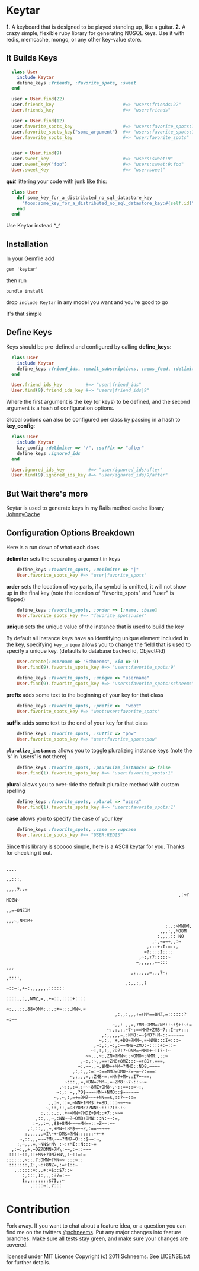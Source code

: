 Keytar
======

**1.** A keyboard that is designed to be played standing up, like a guitar.
**2.** A crazy simple, flexible ruby library for generating NOSQL keys. Use it with redis, memcache, mongo, or any other key-value store.

It Builds Keys
--------

```ruby
  class User
    include Keytar
    define_keys :friends, :favorite_spots, :sweet
  end

  user = User.find(22)
  user.friends_key                          #=> "users:friends:22"
  User.friends_key                          #=> "user:friends"

  user = User.find(12)
  user.favorite_spots_key                   #=> "users:favorite_spots:12"
  user.favorite_spots_key("some_argument")  #=> "users:favorite_spots:12:some_argument"
  User.favorite_spots_key                   #=> "user:favorite_spots"


  user = User.find(9)
  user.sweet_key                            #=> "users:sweet:9"
  user.sweet_key("foo")                     #=> "users:sweet:9:foo"
  User.sweet_Key                            #=> "user:sweet"
```

___quit___ littering your code with junk like this:

```ruby
  class User
    def some_key_for_a_distributed_no_sql_datastore_key
      "foos:some_key_for_a_distributed_no_sql_datastore_key:#{self.id}"
    end
  end
```

Use Keytar instead ^_^


Installation
------------
In your Gemfile add

    gem 'keytar'

then run

    bundle install

drop `include Keytar` in any model you want and you're good to go


It's that simple

Define Keys
-------------
Keys should be pre-defined and configured by calling **define\_keys**:

```ruby
  class User
    include Keytar
    define_keys :friend_ids, :email_subscriptions, :news_feed, :delimiter => "|"
  end

  User.friend_ids_key         #=> "user|friend_ids"
  User.find(9).friend_ids_key #=> "users|friend_ids|9"
```

Where the first argument is the key (or keys) to be defined, and the second argument is a hash of configuration options.


Global options can also be configured per class by passing in a hash to **key_config**:

```ruby
  class User
    include Keytar
    key_config :delimiter => "/", :suffix => "after"
    define_keys :ignored_ids
  end

  User.ignored_ids_key         #=> "user/ignored_ids/after"
  User.find(9).ignored_ids_key #=> "user/ignored_ids/9/after"
```


But Wait there's more
---------------------
Keytar is used to generate keys in my Rails method cache library [JohnnyCache](http://github.com/schneems/johnny_cache)

Configuration Options Breakdown
------------------------
Here is a run down of what each does

**delimiter** sets the separating argument in keys
```ruby
    define_keys :favorite_spots, :delimiter => "|"
    User.favorite_spots_key #=> "user|favorite_spots"
```

**order** sets the location of key parts, if a symbol is omitted, it will not show up in the final key (note the location of "favorite_spots" and "user" is flipped)
```ruby
    define_keys :favorite_spots, :order => [:name, :base]
    User.favorite_spots_key #=> "favorite_spots:user"
```
**unique** sets the unique value of the instance that is used to build the key

By default all instance keys have an identifying unique element included in the key, specifying `key_unique` allows you to change the field that is used to specify a unique key. (defaults to database backed id, Object#id)

```ruby
    User.create(:username => "Schneems", :id => 9)
    User.find(9).favorite_spots_key #=> "users:favorite_spots:9"

    define_keys :favorite_spots, :unique => "username"
    User.find(9).favorite_spots_key #=> "users:favorite_spots:schneems"
```

**prefix** adds some text to the beginning of your key for that class

```ruby
    define_keys :favorite_spots, :prefix =>  "woot"
    User.favorite_spots_key #=> "woot:user:favorite_spots"
```

**suffix** adds some text to the end of your key for that class

```ruby
    define_keys :favorite_spots, :suffix => "pow"
    User.favorite_spots_key #=> "user:favorite_spots:pow"
```

**`pluralize_instances`** allows you to toggle pluralizing instance keys (note the 's' in 'users' is not there)

```ruby
    define_keys :favorite_spots, :pluralize_instances => false
    User.find(1).favorite_spots_key #=> "user:favorite_spots:1"
```

**plural** allows you to over-ride the default pluralize method with custom spelling

```ruby
    define_keys :favorite_spots, :plural => "uzerz"
    User.find(1).favorite_spots_key #=> "uzerz:favorite_spots:1"
```

**case** allows you to specify the case of your key

```ruby
    define_keys :favorite_spots, :case => :upcase
    User.favorite_spots_key #=> "USER:REDIS"
```

Since this library is sooooo simple, here is a ASCII keytar for you. Thanks for checking it out.

                                                                         ,,,,
                                                                        ,,:::,
                                                                      ,,,,7::=
                                                                     ,:~?MOZN~
                                                                   ,,=~ONZDM
                                                                 ,,,~,NMOM+
                                                                :,,:~MNOM,
                                                              ,,,:,,MO8M
                                                             :,,,,:: NO
                                                           ,:,~=~+,,:~
                                                         ,:::+:I:=::,
                                                        =?::::I::::
                                                      ,~:,+7:::::~
                                                     ~,,,,,,+~:::           ,,,
                                                   ,:,,,,,=,,,7~:         ,::::,
                                                 ,:,,:,,?~::=:,+=:,,,,,,,::::::
                                                ::::,,:,,NMZ,=,,+=::,::::+::::
                                               ~:,,,::,88=DNM:,:,:+~:::,MN~,~
                                             ,:,,:,,,+=+MM==8MZ,=::::::?=:~~
                                            ~,,: ,,=,7MN~OMM=?NM::~:$+:~:=
                                          ~:,:,:,~7~:==MM?+ZM8~7::I~:+:::
                                        ,:,,,,,~,:NM8:=~$MD?+M~::~~~~~~
                                       ~,:,, +,+DO=?MM~,=~NM8:::I+:::~
                                     ,~:,:,=:,:~+MM8=ZMD:~::::+:~::~
                                    ~:,:,:,,?DZ:?~ONM=+MM:+~:I?~:~
                                  ~~,,,~:,ZN=?MN~::~OMO~:NMM:,::~
                                ,~:,:~,,==+ZM8+8MZ:::~=+8D+,===,
                               ~:,~=,,=,$MD++MM~?MMO::ND8,===~
                             ,:,:,,:=:~:==MMD=OMO~Z=~=+?:===:
                            ~,:,,,=,:ZM8~=:=NN?+M+::I7+~==:
                          ~:::,,=,+DN=?MM~,=~ZM8:~7~::~~=
                        ,~::,:=,:~~~8MZ+OM8~,~::==::=~:,
                       ~:,: =,,?D$~~~+MN=+NMO::$~~~~~=
                      ~,,~,:,=+=DMZ~~~+NN==$,::?~~::=
                    ,,:~,::=,~NN+IMM$:+=8D,:::~~+~=
                   ~,::,::,=D8?OMZ??NN:~:::?I:~:~
                 :,:,:,:,,+~=MN+?MDZ+DM::+7::~~=
               ,::,,,~,:NN~~?~OM8+8MN:::N:~~:=,
              :~,,:~,,$$+8MM~~~=MN==::=Z~~:~~
            ,:,::,,,~,+MN+I8M$~+~Z,:==~~~~~
           :,,,,,,=I\~+~DM$=?MN::::::~+~+
         ~,::,,,=~=?M\~=~?MN7=O:::$~=:~,
        :,~,,,=,~NN$+N\ :~:+MI::N:::~=
      ,:=:,,+,=DZ?DMN+7M\:==,:~::=~=
     ::::~::,::+MN+?DN7+N\,:~::=:=
    ::::::,~::,?:DMN+?MN~~ :::~::
     :::::::,I:,~:+8NZ=,:=+I::~
       ,,:::::+:,,+:=$::$7::~
          :,:::,I:,,,:?7=:~~
          I:,:::::::$7I,:~
             ,::::~:,7:::


Contribution
============

Fork away. If you want to chat about a feature idea, or a question you can find me on the twitters [@schneems](http://twitter.com/schneems).  Put any major changes into feature branches. Make sure all tests stay green, and make sure your changes are covered.


licensed under MIT License
Copyright (c) 2011 Schneems. See LICENSE.txt for
further details.
